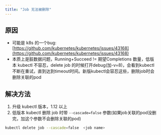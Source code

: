 ```yaml
---
title: "Job 无法被删除"
---
```


## 原因

* 可能是 k8s 的一个bug: [https://github.com/kubernetes/kubernetes/issues/43168](https://github.com/kubernetes/kubernetes/issues/43168)
* 本质上是脏数据问题，Running+Succeed != 期望Completions 数量，低版本 kubectl 不容忍，delete job 的时候打开debug\(加-v=8\)，会看到kubectl不断在重试，直到达到timeout时间。新版kubectl会容忍这些，删除job时会删除关联的pod

## 解决方法

1. 升级 kubectl 版本，1.12 以上
2. 低版本 kubectl 删除 job 时带 `--cascade=false` 参数\(如果job关联的pod没删完，加这个参数不会删除关联的pod\)

```bash
kubectl delete job --cascade=false  <job name>
```
